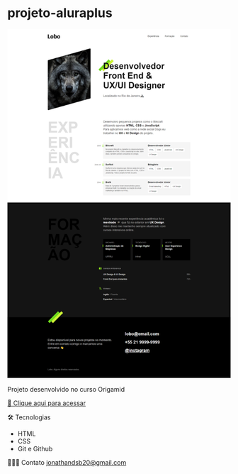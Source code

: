 # projeto-aluraplus


![preview](preview.png)

Projeto desenvolvido no curso Origamid


[🔗 Clique aqui para acessar](https://jonathandesb.github.io/projeto-aluraplus/)

🛠️ Tecnologias
- HTML
- CSS
- Git e Github

🧙🏾‍♂️ Contato
jonathandsb20@gmail.com
